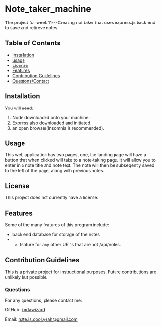 # Note_taker_machine
The project for week 11---Creating not taker that uses express.js back end to save and retireve notes.

## Table of Contents
 - [Installation](#installation)
 - [usage](#usage)
 - [License](#license)
 - [Features](#featues)
 - [Contribution Guidelines](#contributing)
 - [Questons/Contact](#questions)


## Installation
You will need:
1. Node downloaded onto your machine.
2. Express also downloaded and initiated.
3. an open browser(Insomnia is recommended).

## Usage
This web application has two pages, one, the landing page will have a button that when clicked will take to a note-taking page. It will allow you to enter in a note title and note text. The note will then be subseqently saved to the left of the page, along with previous notes.

## License
This project does not currently have a license.

## Features
Some of the many features of this program include:
- back end database for storage of the notes
- * feature for any other URL's that are not /api/notes.

## Contribution Guidelines
This is a private project for instructional purposes. Future contributions are unlikely but possible.

### Questions
For any questions, please contact me:

GitHub: [imdawizard](https://github.com/imdawizard)

Email: nate.is.cool.yeah@gmail.com

